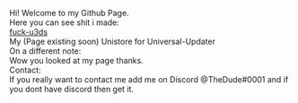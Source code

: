 Hi! Welcome to my Github Page. <br />
Here you can see shit i made: <br />
<a href="https://github.com/TheDude42069/fuck-u3DS">fuck-u3ds</a> <br />
My (Page existing soon) Unistore for Universal-Updater <br />
On a different note: <br />
Wow you looked at my page thanks. <br />
Contact: <br />
If you really want to contact me add me on Discord @TheDude#0001 and if you dont have discord then get it. <br />
